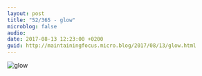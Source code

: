 ```yaml
---
layout: post
title: "52/365 - glow"
microblog: false
audio: 
date: 2017-08-13 12:23:00 +0200
guid: http://maintainingfocus.micro.blog/2017/08/13/glow.html
---
```

![glow](https://f000.backblazeb2.com/file/Roel-Share/glow.jpg)
